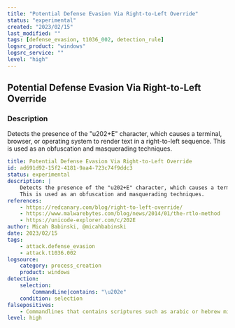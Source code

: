 ```yaml
---
title: "Potential Defense Evasion Via Right-to-Left Override"
status: "experimental"
created: "2023/02/15"
last_modified: ""
tags: [defense_evasion, t1036_002, detection_rule]
logsrc_product: "windows"
logsrc_service: ""
level: "high"
---
```


## Potential Defense Evasion Via Right-to-Left Override

### Description

Detects the presence of the "u202+E" character, which causes a terminal, browser, or operating system to render text in a right-to-left sequence.
This is used as an obfuscation and masquerading techniques.


```yml
title: Potential Defense Evasion Via Right-to-Left Override
id: ad691d92-15f2-4181-9aa4-723c74f9ddc3
status: experimental
description: |
    Detects the presence of the "u202+E" character, which causes a terminal, browser, or operating system to render text in a right-to-left sequence.
    This is used as an obfuscation and masquerading techniques.
references:
    - https://redcanary.com/blog/right-to-left-override/
    - https://www.malwarebytes.com/blog/news/2014/01/the-rtlo-method
    - https://unicode-explorer.com/c/202E
author: Micah Babinski, @micahbabinski
date: 2023/02/15
tags:
    - attack.defense_evasion
    - attack.t1036.002
logsource:
    category: process_creation
    product: windows
detection:
    selection:
        CommandLine|contains: "\u202e"
    condition: selection
falsepositives:
    - Commandlines that contains scriptures such as arabic or hebrew might make use of this character
level: high

```
